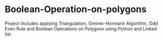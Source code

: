 # Boolean-Operation-on-polygons
Project includes applying Triangulation,  Greiner-Hormann Algorithm,  Odd Even Rule and Boolean Operations on Polygons using Python and Linked list.
